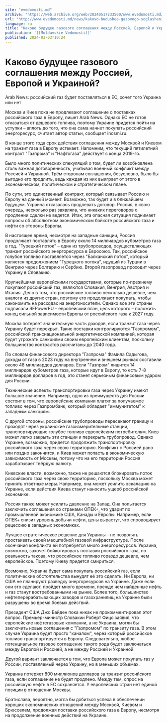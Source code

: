 ```yaml
---
site: "evedomosti.md"
archive: "https://web.archive.org/web/20240517233500/www.evedomosti.md/news/kakovo-budushee-gazovogo-soglasheniya-mezhdu-rossiej-evropoj"
url: "http://www.evedomosti.md/news/kakovo-budushee-gazovogo-soglasheniya-mezhdu-rossiej-evropoj"
language: ru
title: "Каково будущее газового соглашения между Россией, Европой и Украиной?"
publication: '[[Moldavskie Vedomosti]]'
published: 2024-03-03T10:24
---
```


# Каково будущее газового соглашения между Россией, Европой и Украиной?

Arab News: российский газ будет поставляться в ЕС, хочет того Украина или нет

Москва и Киев пока не продлевают соглашение о поставках российского газа в Европу, пишет Arab News. Однако ЕС не готов отказаться от дешевого топлива, поэтому Украине придется пойти на уступки – вплоть до того, что она сама начнет покупать российский энергоресурс, считает автор статьи, сообщает inosmi.ru.

В конце этого года срок действия соглашения между Москвой и Киевом на транзит газа в Европу истекает. Напомним, что текущий пятилетний контракт "Газпрома" и "Нафтогаза" действует с конца 2019-го.

Было много политических спекуляций о том, будет ли возобновлена столь важная договоренность, учитывая военный конфликт между Россией и Украиной. Трём сторонам соглашения, безусловно, было бы выгодно его продлить, ведь каждая из них выиграет от этого в экономическом, политическом и стратегическом плане.

По сути, это единственный контракт, который связывает Россию и Европу на данный момент. Возможно, так будет и в ближайшем будущем. Украина отказалась продлевать договор. Россия, в свою очередь, несколько раз заявляла, что никаких переговоров о продлении сделки не ведется. Итак, эта опасная ситуация поднимает вопросы об абсолютном экономическом бойкоте российского газа и нефти со стороны Европы.

В настоящее время, несмотря на западные санкции, Россия продолжает поставлять в Европу около 14 миллиардов кубометров газа в год. "Турецкий поток" – один из трубопроводов, осуществляющих транзит российского энергоресурса в Евросоюз. Так, российское голубое топливо поставляется через "Балканский поток", который является продолжением "Турецкого потока", идущий из Турции в Венгрию через Болгарию и Сербию. Второй газопровод проходит через Украину в Словакию.

Крупнейшими европейскими государствами, которые по-прежнему покупают российский газ, являются Словакия, Венгрия, Австрия и Италия. Дело в том, что российское топливо несколько дешевле, чем аналоги из других стран, поэтому его продолжают покупать, чтобы сэкономить на расходах на энергоносители. Однако все эти страны подписали REPowerEU – европейский план, цель которого – положить конец сильной зависимости Европы от российского газа к 2027 году.

Москва потеряет значительную часть доходов, если транзит газа через Украину будет перекрыт. Такие поставки контролируются "Газпромом", российской транснациональной энергетической компанией, которая будет угрожать санкциями своим европейским клиентам, поскольку большинство контрактов рассчитаны до 2040 года.

По словам финансового директора "Газпрома" Фамила Садыгова, доходы от газа в 2023 году на внутреннем и внешнем рынках составили около 48 миллиардов долларов. Если "Газпром" лишится 14 миллиардов кубометров газа, которые идут в Европу, то есть 7-8 миллиардов долларов в год, это станет серьезным финансовым ударом для России.

Технические аспекты транспортировки газа через Украину имеют большое значение. Например, одно из преимуществ для России состоит в том, что европейские компании платят за получаемое топливо через Газпромбанк, который обладает "иммунитетом" к западным санкциям.

С другой стороны, российские трубопроводы пересекают границу и проходят через украинские газоизмерительные станции, транспортирующие голубое топливо европейским потребителям. Киев может легко закрыть эти станции и перекрыть трубопровод. Однако Украине, возможно, придется продолжить транспортировку российского газа через свою территорию. Конфликт с Россией рано или поздно закончится, и Киев может попасть в экономическую зависимость от Москвы, потому что на его территории Россия зарабатывает твёрдую валюту.

Киевские власти, возможно, также не решаются блокировать поток российского газа через свою территорию, поскольку Москва может принять ответные меры. Например, она может усилить эскалацию на Украине, если действия Киева станут наносить ущерб российской экономике.

Россия также может усилить давление на Запад. Она попытается заключить соглашения со странами ОПЕК+, что ударит по промышленной экономике США, Канады и Европы. Например, если ОПЕК+ снизит уровень добычи нефти, цены вырастут, что спровоцирует рецессию в западных экономиках.

Лучшее стратегическое решение для Украины – не позволять простаивать своей масштабной газовой инфраструктуре. После окончания конфликта ей потребуется много энергоресурсов. Украина, возможно, захочет бойкотировать поставки российского газа, но реальность такова, что российское топливо гораздо дешевле, чем европейское. Поэтому Киеву придется смириться.

Возможно, Украина будет сама покупать российский газ, если политические обстоятельства вынудят её это сделать. Ни Европа, ни США не планируют разведку энергоресурсов на Украине. Даже если они это сделают, пройдет много времени, прежде чем найденные нефть и газ станут востребованными на рынке. Более того, большинство нефтеперерабатывающих заводов и газохранилищ на Украине были разрушены во время боевых действий.

Президент США Джо Байден пока никак не прокомментировал этот вопрос. Премьер-министр Словакии Роберт Фицо заявил, что европейские нефтегазовые компании, а не Украина, могли бы заключить новые соглашения с "Газпромом" по транзиту газа. В этом случае Украина будет просто "каналом", через который российское топливо транспортируется в Европу. Следовательно, любое потенциальное газовое соглашение такого рода будет заключаться между Европой и Россией, а не между Россией и Украиной.

Другой вариант заключается в том, что Европа может покупать газ у России, поставляемый через Украину, но в меньших объемах.

Украина потеряет 800 миллионов долларов за транзит российского газа, если соглашение не будет продлено. Между тем, спрос на российскую нефть в ЕС сохраняется. У европейских стран нет единой позиции в отношении Москвы.

Братислава, вероятно, могла бы добиться успеха в обеспечении хороших экономических отношений между Москвой, Киевом и Брюсселем, продолжая поставки российского газа в Европу, несмотря на продолжение военных действий на Украине.